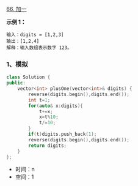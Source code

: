 [66. 加一](https://leetcode.cn/problems/plus-one/)

**示例 1：**

```
输入：digits = [1,2,3]
输出：[1,2,4]
解释：输入数组表示数字 123。
```



### 1、模拟

```cpp
class Solution {
public:
    vector<int> plusOne(vector<int>& digits) {
        reverse(digits.begin(),digits.end());
        int t=1;
        for(auto& x:digits){
            t+=x;
            x=t%10;
            t/=10;
        }
        if(t)digits.push_back(1);
        reverse(digits.begin(),digits.end());
        return digits;
    }
};
```

- 时间：n
- 空间：1
